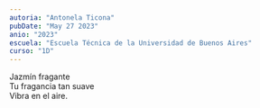 ```yaml
---
autoria: "Antonela Ticona"
pubDate: "May 27 2023"
anio: "2023"
escuela: "Escuela Técnica de la Universidad de Buenos Aires"
curso: "1D"
---
```


Jazmín fragante\
Tu fragancia tan suave\
Vibra en el aire.
